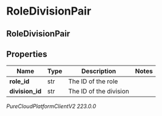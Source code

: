 # RoleDivisionPair

## RoleDivisionPair

## Properties

|Name | Type | Description | Notes|
|------------ | ------------- | ------------- | -------------|
| **role_id** | str | The ID of the role | |
| **division_id** | str | The ID of the division | |



_PureCloudPlatformClientV2 223.0.0_
